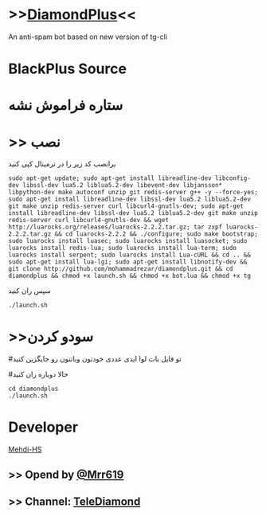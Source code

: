 # >>[DiamondPlus](http://telegram.me/Telediamondch)<<
An anti-spam bot based on new version of tg-cli

# BlackPlus Source

# ستاره فراموش نشه

# >> نصب
برانصب کد زیر را در ترمینال کپی کنید
```
sudo apt-get update; sudo apt-get install libreadline-dev libconfig-dev libssl-dev lua5.2 liblua5.2-dev libevent-dev libjansson* libpython-dev make autoconf unzip git redis-server g++ -y --force-yes; sudo apt-get install libreadline-dev libssl-dev lua5.2 liblua5.2-dev git make unzip redis-server curl libcurl4-gnutls-dev; sudo apt-get install libreadline-dev libssl-dev lua5.2 liblua5.2-dev git make unzip redis-server curl libcurl4-gnutls-dev && wget http://luarocks.org/releases/luarocks-2.2.2.tar.gz; tar zxpf luarocks-2.2.2.tar.gz && cd luarocks-2.2.2 && ./configure; sudo make bootstrap; sudo luarocks install luasec; sudo luarocks install luasocket; sudo luarocks install redis-lua; sudo luarocks install lua-term; sudo luarocks install serpent; sudo luarocks install Lua-cURL && cd .. && sudo apt-get install lua-lgi; sudo apt-get install libnotify-dev && git clone http://github.com/mohammadrezar/diamondplus.git && cd diamondplus && chmod +x launch.sh && chmod +x bot.lua && chmod +x tg
```
سپس ران کنید

```
./launch.sh
```
# >>سودو کردن

#تو فایل بات لوا ایدی عددی خودتون وباتتون رو جایگزین کنید

#حالا دوباره ران کنید 
```
cd diamondplus
./launch.sh
```
# Developer 
[Mehdi-HS](https://t.me/MehdiHs)
## >> Opend by [@Mrr619](http://telegram.me/mrr619)
## >> Channel: [TeleDiamond](http://telegram.me/telediamondch)
